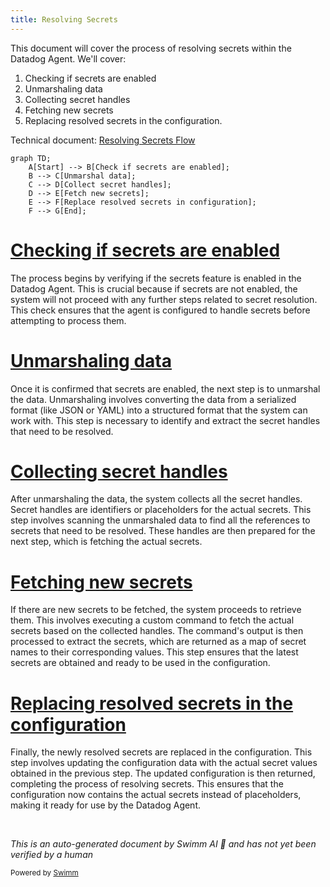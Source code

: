 ```yaml
---
title: Resolving Secrets
---
```

This document will cover the process of resolving secrets within the Datadog Agent. We'll cover:

1. Checking if secrets are enabled
2. Unmarshaling data
3. Collecting secret handles
4. Fetching new secrets
5. Replacing resolved secrets in the configuration.

Technical document: <SwmLink doc-title="Resolving Secrets Flow">[Resolving Secrets Flow](/.swm/resolving-secrets-flow.3rz5xbsx.sw.md)</SwmLink>

```mermaid
graph TD;
    A[Start] --> B[Check if secrets are enabled];
    B --> C[Unmarshal data];
    C --> D[Collect secret handles];
    D --> E[Fetch new secrets];
    E --> F[Replace resolved secrets in configuration];
    F --> G[End];
```

# [Checking if secrets are enabled](https://app.swimm.io/repos/Z2l0aHViJTNBJTNBZGF0YWRvZy1hZ2VudCUzQSUzQVN3aW1tLURlbW8=/docs/3rz5xbsx#resolve)

The process begins by verifying if the secrets feature is enabled in the Datadog Agent. This is crucial because if secrets are not enabled, the system will not proceed with any further steps related to secret resolution. This check ensures that the agent is configured to handle secrets before attempting to process them.

# [Unmarshaling data](https://app.swimm.io/repos/Z2l0aHViJTNBJTNBZGF0YWRvZy1hZ2VudCUzQSUzQVN3aW1tLURlbW8=/docs/3rz5xbsx#resolve)

Once it is confirmed that secrets are enabled, the next step is to unmarshal the data. Unmarshaling involves converting the data from a serialized format (like JSON or YAML) into a structured format that the system can work with. This step is necessary to identify and extract the secret handles that need to be resolved.

# [Collecting secret handles](https://app.swimm.io/repos/Z2l0aHViJTNBJTNBZGF0YWRvZy1hZ2VudCUzQSUzQVN3aW1tLURlbW8=/docs/3rz5xbsx#resolve)

After unmarshaling the data, the system collects all the secret handles. Secret handles are identifiers or placeholders for the actual secrets. This step involves scanning the unmarshaled data to find all the references to secrets that need to be resolved. These handles are then prepared for the next step, which is fetching the actual secrets.

# [Fetching new secrets](https://app.swimm.io/repos/Z2l0aHViJTNBJTNBZGF0YWRvZy1hZ2VudCUzQSUzQVN3aW1tLURlbW8=/docs/3rz5xbsx#fetchsecret)

If there are new secrets to be fetched, the system proceeds to retrieve them. This involves executing a custom command to fetch the actual secrets based on the collected handles. The command's output is then processed to extract the secrets, which are returned as a map of secret names to their corresponding values. This step ensures that the latest secrets are obtained and ready to be used in the configuration.

# [Replacing resolved secrets in the configuration](https://app.swimm.io/repos/Z2l0aHViJTNBJTNBZGF0YWRvZy1hZ2VudCUzQSUzQVN3aW1tLURlbW8=/docs/3rz5xbsx#resolve)

Finally, the newly resolved secrets are replaced in the configuration. This step involves updating the configuration data with the actual secret values obtained in the previous step. The updated configuration is then returned, completing the process of resolving secrets. This ensures that the configuration now contains the actual secrets instead of placeholders, making it ready for use by the Datadog Agent.

&nbsp;

*This is an auto-generated document by Swimm AI 🌊 and has not yet been verified by a human*

<SwmMeta version="3.0.0" repo-id="Z2l0aHViJTNBJTNBZGF0YWRvZy1hZ2VudCUzQSUzQVN3aW1tLURlbW8=" repo-name="datadog-agent"><sup>Powered by [Swimm](/)</sup></SwmMeta>
